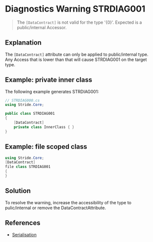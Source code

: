 # Diagnostics Warning STRDIAG001

> The `[DataContract]` is not valid for the type '{0}'. Expected is a public/internal Accessor.

## Explanation

The `[DataContract]` attribute can only be applied to public/internal type. Any Access that is lower than that will cause STRDIAG001 on the target type.

## Example: private inner class

The following example generates STRDIAG001:

```csharp
// STRDIAG000.cs
using Stride.Core;

public class STRDIAG001
{
    [DataContract]
    private class InnerClass { }
}
```

## Example: file scoped class

```csharp
using Stride.Core;
[DataContract]
file class STRDIAG001
{
}
```

## Solution

To resolve the warning, increase the accessibility of the type to pulic/internal or remove the DataContractAttribute.

## References

- [Serialisation](../manual/scripts/serialization.md)